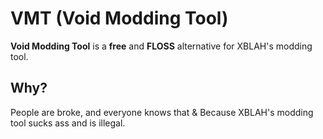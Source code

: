 # VMT (Void Modding Tool)
**Void Modding Tool** is a **free** and **FLOSS** alternative for XBLAH's modding tool.

## Why?
People are broke, and everyone knows that & Because XBLAH's modding tool sucks ass and is illegal.
